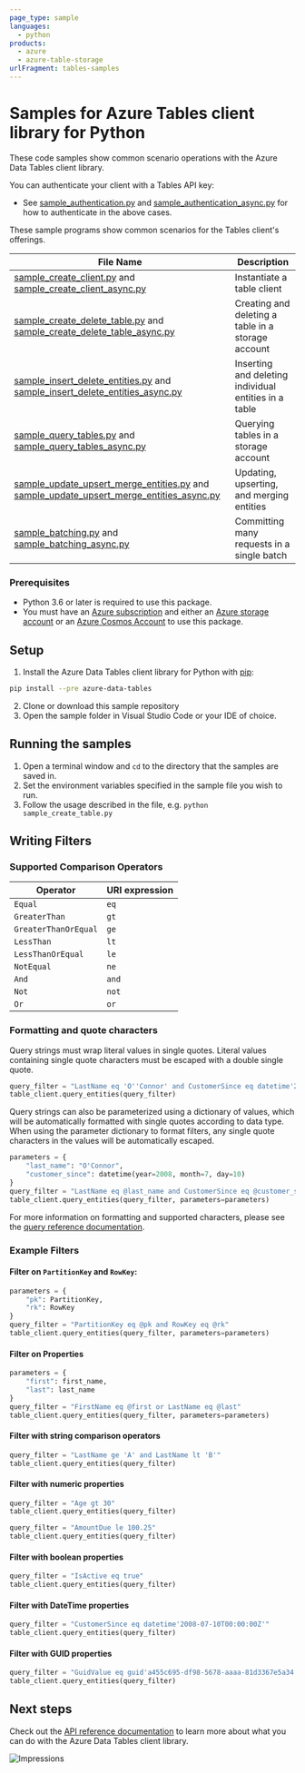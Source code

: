```yaml
---
page_type: sample
languages:
  - python
products:
  - azure
  - azure-table-storage
urlFragment: tables-samples
---
```


# Samples for Azure Tables client library for Python

These code samples show common scenario operations with the Azure Data Tables client library.

You can authenticate your client with a Tables API key:
* See [sample_authentication.py][sample_authentication] and [sample_authentication_async.py][sample_authentication_async] for how to authenticate in the above cases.

These sample programs show common scenarios for the Tables client's offerings.

|**File Name**|**Description**|
|-------------|---------------|
|[sample_create_client.py][create_client] and [sample_create_client_async.py][create_client_async]|Instantiate a table client|Authorizing a `TableServiceClient` object and `TableClient` object|
|[sample_create_delete_table.py][create_delete_table] and [sample_create_delete_table_async.py][create_delete_table_async]|Creating and deleting a table in a storage account|
|[sample_insert_delete_entities.py][insert_delete_entities] and [sample_insert_delete_entities_async.py][insert_delete_entities_async]|Inserting and deleting individual entities in a table|
|[sample_query_tables.py][query_tables] and [sample_query_tables_async.py][query_tables_async]|Querying tables in a storage account|
|[sample_update_upsert_merge_entities.py][update_upsert_merge] and [sample_update_upsert_merge_entities_async.py][update_upsert_merge_async]| Updating, upserting, and merging entities|
|[sample_batching.py][sample_batch] and [sample_batching_async.py][sample_batch_async]| Committing many requests in a single batch|


### Prerequisites
* Python 3.6 or later is required to use this package.
* You must have an [Azure subscription](https://azure.microsoft.com/free/) and either an
[Azure storage account](https://docs.microsoft.com/azure/storage/common/storage-account-overview) or an [Azure Cosmos Account](https://docs.microsoft.com/azure/cosmos-db/account-overview) to use this package.

## Setup

1. Install the Azure Data Tables client library for Python with [pip](https://pypi.org/project/pip/):
```bash
pip install --pre azure-data-tables
```
2. Clone or download this sample repository
3. Open the sample folder in Visual Studio Code or your IDE of choice.

## Running the samples

1. Open a terminal window and `cd` to the directory that the samples are saved in.
2. Set the environment variables specified in the sample file you wish to run.
3. Follow the usage described in the file, e.g. `python sample_create_table.py`

## Writing Filters

### Supported Comparison Operators
|**Operator**|**URI expression**|
|------------|------------------|
|`Equal`|`eq`|
|`GreaterThan`|`gt`|
|`GreaterThanOrEqual`|`ge`|
|`LessThan`|`lt`|
|`LessThanOrEqual`|`le`|
|`NotEqual`|`ne`|
|`And`|`and`|
|`Not`|`not`|
|`Or`|`or`|

### Formatting and quote characters

Query strings must wrap literal values in single quotes. Literal values containing single quote characters must be escaped with a double single quote.
```python
query_filter = "LastName eq 'O''Connor' and CustomerSince eq datetime'2008-07-10T00:00:00Z'"
table_client.query_entities(query_filter)
```
Query strings can also be parameterized using a dictionary of values, which will be automatically formatted with single quotes according to data type.
When using the parameter dictionary to format filters, any single quote characters in the values will be automatically escaped.
```python
parameters = {
    "last_name": "O'Connor",
    "customer_since": datetime(year=2008, month=7, day=10)
}
query_filter = "LastName eq @last_name and CustomerSince eq @customer_since"
table_client.query_entities(query_filter, parameters=parameters)
```

For more information on formatting and supported characters, please see the [query reference documentation][query_reference_documentation].


### Example Filters

#### Filter on `PartitionKey` and `RowKey`:
```python
parameters = {
    "pk": PartitionKey,
    "rk": RowKey
}
query_filter = "PartitionKey eq @pk and RowKey eq @rk"
table_client.query_entities(query_filter, parameters=parameters)
```

#### Filter on Properties
```python
parameters = {
    "first": first_name,
    "last": last_name
}
query_filter = "FirstName eq @first or LastName eq @last"
table_client.query_entities(query_filter, parameters=parameters)
```

#### Filter with string comparison operators
```python
query_filter = "LastName ge 'A' and LastName lt 'B'"
table_client.query_entities(query_filter)
```

#### Filter with numeric properties
```python
query_filter = "Age gt 30"
table_client.query_entities(query_filter)
```

```python
query_filter = "AmountDue le 100.25"
table_client.query_entities(query_filter)
```

#### Filter with boolean properties
```python
query_filter = "IsActive eq true"
table_client.query_entities(query_filter)
```

#### Filter with DateTime properties
```python
query_filter = "CustomerSince eq datetime'2008-07-10T00:00:00Z'"
table_client.query_entities(query_filter)
```

#### Filter with GUID properties
```python
query_filter = "GuidValue eq guid'a455c695-df98-5678-aaaa-81d3367e5a34'"
table_client.query_entities(query_filter)
```


## Next steps

Check out the [API reference documentation][api_reference_documentation] to learn more about
what you can do with the Azure Data Tables client library.


<!-- LINKS -->
[api_reference_documentation]: https://docs.microsoft.com/rest/api/storageservices/table-service-rest-api
[query_reference_documentation]: https://docs.microsoft.com/rest/api/storageservices/querying-tables-and-entities

[sample_authentication]:https://github.com/Azure/azure-sdk-for-python/tree/main/sdk/tables/azure-data-tables/samples/sample_authentication.py
[sample_authentication_async]: https://github.com/Azure/azure-sdk-for-python/tree/main/sdk/tables/azure-data-tables/samples/async_samples/sample_authentication_async.py

[create_client]:https://github.com/Azure/azure-sdk-for-python/tree/main/sdk/tables/azure-data-tables/samples/sample_create_client.py
[create_client_async]:https://github.com/Azure/azure-sdk-for-python/tree/main/sdk/tables/azure-data-tables/samples/async_samples/sample_create_client_async.py

[create_delete_table]: https://github.com/Azure/azure-sdk-for-python/tree/main/sdk/tables/azure-data-tables/samples/sample_create_delete_table.py
[create_delete_table_async]: https://github.com/Azure/azure-sdk-for-python/tree/main/sdk/tables/azure-data-tables/samples/async_samples/sample_create_delete_table_async.py

[insert_delete_entities]: https://github.com/Azure/azure-sdk-for-python/tree/main/sdk/tables/azure-data-tables/samples/sample_insert_delete_entities.py
[insert_delete_entities_async]: https://github.com/Azure/azure-sdk-for-python/tree/main/sdk/tables/azure-data-tables/samples/async_samples/sample_insert_delete_entities_async.py

[query_entities]: https://github.com/Azure/azure-sdk-for-python/tree/main/sdk/tables/azure-data-tables/samples/sample_query_table.py
[query_table_async]: https://github.com/Azure/azure-sdk-for-python/tree/main/sdk/tables/azure-data-tables/samples/async_samples/sample_query_table_async.py

[query_tables]:https://github.com/Azure/azure-sdk-for-python/tree/main/sdk/tables/azure-data-tables/samples/sample_query_tables.py
[query_tables_async]:https://github.com/Azure/azure-sdk-for-python/tree/main/sdk/tables/azure-data-tables/samples/async_samples/sample_query_tables_async.py

[update_upsert_merge]: https://github.com/Azure/azure-sdk-for-python/tree/main/sdk/tables/azure-data-tables/samples/sample_update_upsert_merge_entities.py
[update_upsert_merge_async]: https://github.com/Azure/azure-sdk-for-python/tree/main/sdk/tables/azure-data-tables/samples/async_samples/sample_update_upsert_merge_entities_async.py

[sample_batch]: https://github.com/Azure/azure-sdk-for-python/tree/main/sdk/tables/azure-data-tables/samples/sample_batching.py
[sample_batch_async]: https://github.com/Azure/azure-sdk-for-python/tree/main/sdk/tables/azure-data-tables/samples/async_samples/sample_batching_async.py
![Impressions](https://azure-sdk-impressions.azurewebsites.net/api/impressions/azure-sdk-for-python/sdk/tables/azure-data-tables/README.png)